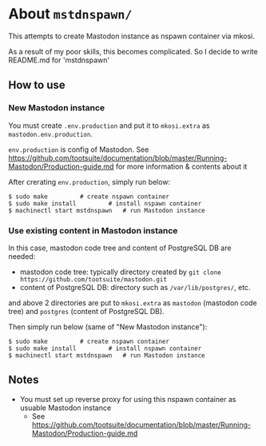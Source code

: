 # About `mstdnspawn/`
This attempts to create Mastodon instance as nspawn container via mkosi.

As a result of my poor skills, this becomes complicated. So I decide to write README.md for 'mstdnspawn'


## How to use

### New Mastodon instance
You must create `.env.production` and put it to `mkosi.extra` as `mastodon.env.production`.

`env.production` is config of Mastodon. See https://github.com/tootsuite/documentation/blob/master/Running-Mastodon/Production-guide.md for more information & contents about it

After crerating `env.production`, simply run below:
```
$ sudo make			# create nspawn container
$ sudo make install 		# install nspawn container
$ machinectl start mstdnspawn	# run Mastodon instance
```

### Use existing content in Mastodon instance
In this case, mastodon code tree and  content of PostgreSQL DB are needed:

- mastodon code tree: typically directory created by `git clone https://github.com/tootsuite/mastodon.git`
- content of PostgreSQL DB: directory such as `/var/lib/postgres/`, etc.

and above 2 directories are put to `mkosi.extra` as `mastodon` (mastodon code tree) and `postgres` (content of PostgreSQL DB).

Then simply run below (same of "New Mastodon instance"):
```
$ sudo make			# create nspawn container
$ sudo make install 		# install nspawn container
$ machinectl start mstdnspawn	# run Mastodon instance
```


## Notes
- You must set up reverse proxy for using this nspawn container as usuable Mastodon instance
  - See https://github.com/tootsuite/documentation/blob/master/Running-Mastodon/Production-guide.md
